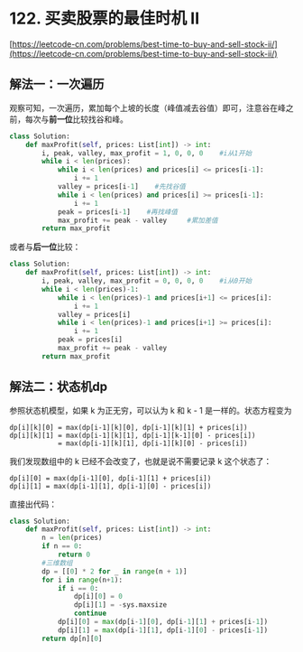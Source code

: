 # 122. 买卖股票的最佳时机 II

[https://leetcode-cn.com/problems/best-time-to-buy-and-sell-stock-ii/](https://leetcode-cn.com/problems/best-time-to-buy-and-sell-stock-ii/)

## 解法一：一次遍历

观察可知，一次遍历，累加每个上坡的长度（峰值减去谷值）即可，注意谷在峰之前，每次与**前一位**比较找谷和峰。

```python
class Solution:
    def maxProfit(self, prices: List[int]) -> int:
        i, peak, valley, max_profit = 1, 0, 0, 0    #i从1开始
        while i < len(prices):
            while i < len(prices) and prices[i] <= prices[i-1]:
                i += 1
            valley = prices[i-1]    #先找谷值
            while i < len(prices) and prices[i] >= prices[i-1]:
                i += 1
            peak = prices[i-1]    #再找峰值
            max_profit += peak - valley     #累加差值
        return max_profit
```

或者与**后一位**比较：

```python
class Solution:
    def maxProfit(self, prices: List[int]) -> int:
        i, peak, valley, max_profit = 0, 0, 0, 0    #i从0开始
        while i < len(prices)-1:
            while i < len(prices)-1 and prices[i+1] <= prices[i]:
                i += 1
            valley = prices[i]    
            while i < len(prices)-1 and prices[i+1] >= prices[i]:
                i += 1
            peak = prices[i]
            max_profit += peak - valley
        return max_profit
```

## 解法二：状态机dp
参照状态机模型，如果 k 为正无穷，可以认为 k 和 k - 1 是一样的。状态方程变为
```
dp[i][k][0] = max(dp[i-1][k][0], dp[i-1][k][1] + prices[i])
dp[i][k][1] = max(dp[i-1][k][1], dp[i-1][k-1][0] - prices[i])
            = max(dp[i-1][k][1], dp[i-1][k][0] - prices[i])
```
我们发现数组中的 k 已经不会改变了，也就是说不需要记录 k 这个状态了：
```
dp[i][0] = max(dp[i-1][0], dp[i-1][1] + prices[i])
dp[i][1] = max(dp[i-1][1], dp[i-1][0] - prices[i])
```
直接出代码：
```python
class Solution:
    def maxProfit(self, prices: List[int]) -> int:
        n = len(prices)
        if n == 0:
            return 0
        #三维数组
        dp = [[0] * 2 for _ in range(n + 1)] 
        for i in range(n+1):
            if i == 0:
                dp[i][0] = 0
                dp[i][1] = -sys.maxsize
                continue
            dp[i][0] = max(dp[i-1][0], dp[i-1][1] + prices[i-1])
            dp[i][1] = max(dp[i-1][1], dp[i-1][0] - prices[i-1])
        return dp[n][0]
```